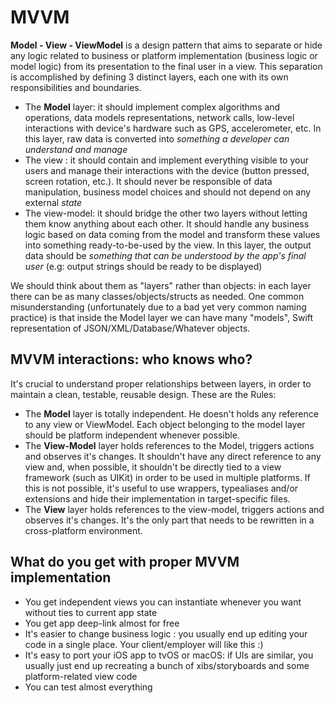 # MVVM

**Model - View - ViewModel** is a design pattern that aims to separate or hide any logic related to business or platform implementation (business logic or model logic) from its presentation to the final user in a view.
This separation is accomplished by defining 3 distinct layers, each one with its own responsibilities and boundaries.

- The **Model** layer: it should implement complex algorithms and operations, data models representations, network calls, low-level interactions with device's hardware such as GPS, accelerometer, etc. In this layer, raw data is converted into *something a developer can understand and manage*
- The view : it should contain and implement everything visible to your users and manage their interactions with the device (button pressed, screen rotation, etc.). It should never be responsible of data manipulation, business model choices and should not depend on any external *state*
- The view-model: it should bridge the other two layers without letting them know anything about each other. It should handle any business logic based on data coming from the model and transform these values into something ready-to-be-used by the view. In this layer, the output data should be *something that can be understood by the app's final user* (e.g: output strings should be ready to be displayed)

We should think about them as "layers" rather than objects: in each layer there can be as many classes/objects/structs as needed.
One common misunderstanding (unfortunately due to a bad yet very common naming practice) is that inside the Model layer we can have many "models", Swift representation of JSON/XML/Database/Whatever objects.

## MVVM interactions: who knows who?

It's crucial to understand proper relationships between layers, in order to maintain a clean, testable, reusable design.
These are the Rules:
- The **Model** layer is totally independent. He doesn't holds any reference to any view or ViewModel. Each object belonging to the model layer should be platform independent whenever possible.
- The **View-Model** layer holds references to the Model, triggers actions and observes it's changes. It shouldn't have any direct reference to any view and, when possible, it shouldn't be directly tied to a view framework (such as UIKit) in order to be used in multiple platforms. If this is not possible, it's useful to use wrappers, typealiases and/or extensions and hide their implementation in target-specific files.
- The **View** layer holds references to the view-model, triggers actions and observes it's changes. It's the only part that needs to be rewritten in a cross-platform environment.


## What do you get with proper MVVM implementation

- You get independent views you can instantiate whenever you want without ties to current app state
- You get app deep-link almost for free
- It's easier to change business logic : you usually end up editing your code in a single place. Your client/employer will like this :)
- It's easy to port your iOS app to tvOS or macOS: if UIs are similar, you usually just end up recreating a bunch of xibs/storyboards and some platform-related view code
- You can test almost everything

